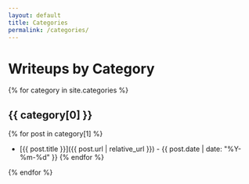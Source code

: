 ```yaml
---
layout: default
title: Categories
permalink: /categories/
---
```


# Writeups by Category

{% for category in site.categories %}

## {{ category[0] }}

{% for post in category[1] %}

- [{{ post.title }}]({{ post.url | relative_url }}) - {{ post.date | date: "%Y-%m-%d" }}
  {% endfor %}

{% endfor %}
